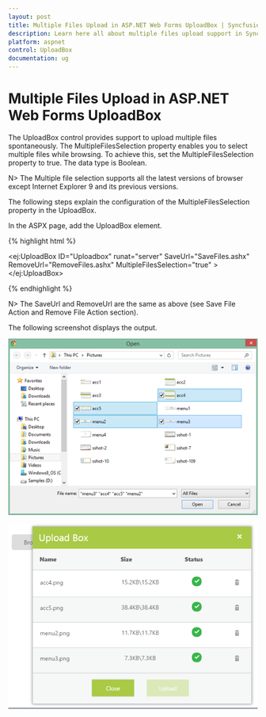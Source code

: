 ```yaml
---
layout: post
title: Multiple Files Upload in ASP.NET Web Forms UploadBox | Syncfusion
description: Learn here all about multiple files upload support in Syncfusion ASP.NET Web Forms UploadBox control, it's elements and more.
platform: aspnet
control: UploadBox
documentation: ug
---
```


# Multiple Files Upload in ASP.NET Web Forms UploadBox

The UploadBox control provides support to upload multiple files spontaneously. The MultipleFilesSelection property enables you to select multiple files while browsing.  To achieve this, set the MultipleFilesSelection property to true. The data type is Boolean.

N> The Multiple file selection supports all the latest versions of browser except Internet Explorer 9 and its previous versions.


The following steps explain the configuration of the MultipleFilesSelection property in the UploadBox. 

In the ASPX page, add the UploadBox element.

{% highlight html %}

<ej:UploadBox ID="Uploadbox" runat="server" SaveUrl="SaveFiles.ashx" RemoveUrl="RemoveFiles.ashx" MultipleFilesSelection="true" > </ej:UploadBox>

{% endhighlight %}

N> The SaveUrl and RemoveUrl are the same as above (see Save File Action and Remove File Action section).

The following screenshot displays the output.

![Multiple files upload in ASP.NET Web Forms UploadBox.](multiple-files-upload_images/aspnet-web-forms-uploadbox-multiple-files-upload.png)

![File upload in ASP.NET Web Forms UploadBox.](multiple-files-upload_images/aspnet-web-forms-uploadbox-files-upload.png)